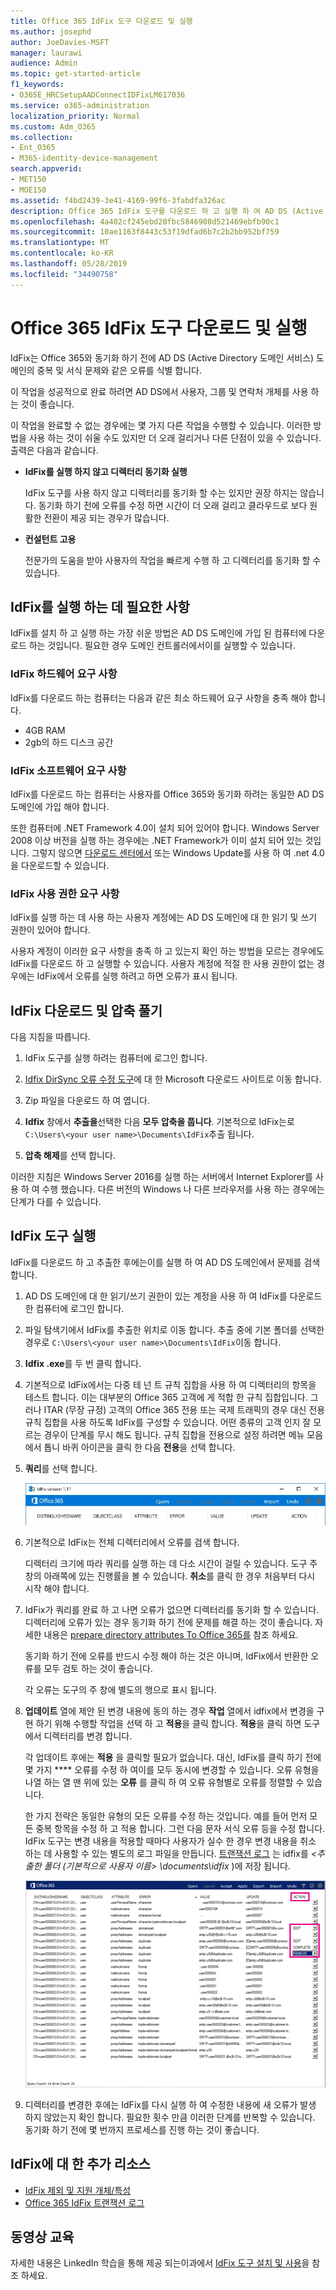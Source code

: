 ```yaml
---
title: Office 365 IdFix 도구 다운로드 및 실행
ms.author: josephd
author: JoeDavies-MSFT
manager: laurawi
audience: Admin
ms.topic: get-started-article
f1_keywords:
- O365E_HRCSetupAADConnectIDFixLM617036
ms.service: o365-administration
localization_priority: Normal
ms.custom: Adm_O365
ms.collection:
- Ent_O365
- M365-identity-device-management
search.appverid:
- MET150
- MOE150
ms.assetid: f4bd2439-3e41-4169-99f6-3fabdfa326ac
description: Office 365 IdFix 도구를 다운로드 하 고 실행 하 여 AD DS (Active Directory 도메인 서비스)를 Office 365에 동기화 하기 전에이를 정리 하는 방법에 대해 알아봅니다.
ms.openlocfilehash: 4a402cf245ebd20fbc5846908d521469ebfb90c1
ms.sourcegitcommit: 10ae1163f8443c53f19dfad6b7c2b2bb952bf759
ms.translationtype: MT
ms.contentlocale: ko-KR
ms.lasthandoff: 05/28/2019
ms.locfileid: "34490758"
---
```

# <a name="download-and-run-the-office-365-idfix-tool"></a>Office 365 IdFix 도구 다운로드 및 실행


IdFix는 Office 365와 동기화 하기 전에 AD DS (Active Directory 도메인 서비스) 도메인의 중복 및 서식 문제와 같은 오류를 식별 합니다. 
  
이 작업을 성공적으로 완료 하려면 AD DS에서 사용자, 그룹 및 연락처 개체를 사용 하는 것이 좋습니다.
  
이 작업을 완료할 수 없는 경우에는 몇 가지 다른 작업을 수행할 수 있습니다. 이러한 방법을 사용 하는 것이 쉬울 수도 있지만 더 오래 걸리거나 다른 단점이 있을 수 있습니다. 출력은 다음과 같습니다.
  
- **IdFix를 실행 하지 않고 디렉터리 동기화 실행** 

  IdFix 도구를 사용 하지 않고 디렉터리를 동기화 할 수는 있지만 권장 하지는 않습니다. 동기화 하기 전에 오류를 수정 하면 시간이 더 오래 걸리고 클라우드로 보다 원활한 전환이 제공 되는 경우가 많습니다. 

- **컨설턴트 고용** 

  전문가의 도움을 받아 사용자의 작업을 빠르게 수행 하 고 디렉터리를 동기화 할 수 있습니다. 
    
## <a name="what-you-need-to-run-idfix"></a>IdFix를 실행 하는 데 필요한 사항

IdFix를 설치 하 고 실행 하는 가장 쉬운 방법은 AD DS 도메인에 가입 된 컴퓨터에 다운로드 하는 것입니다. 필요한 경우 도메인 컨트롤러에서이를 실행할 수 있습니다.
  
### <a name="idfix-hardware-requirements"></a>IdFix 하드웨어 요구 사항

IdFix를 다운로드 하는 컴퓨터는 다음과 같은 최소 하드웨어 요구 사항을 충족 해야 합니다.
  
- 4GB RAM
- 2gb의 하드 디스크 공간
   
### <a name="idfix-software-requirements"></a>IdFix 소프트웨어 요구 사항

IdFix를 다운로드 하는 컴퓨터는 사용자를 Office 365와 동기화 하려는 동일한 AD DS 도메인에 가입 해야 합니다. 

또한 컴퓨터에 .NET Framework 4.0이 설치 되어 있어야 합니다. Windows Server 2008 이상 버전을 실행 하는 경우에는 .NET Framework가 이미 설치 되어 있는 것입니다. 그렇지 않으면 [다운로드 센터에서](https://go.microsoft.com/fwlink/p/?LinkId=400475) 또는 Windows Update를 사용 하 여 .net 4.0을 다운로드할 수 있습니다. 
  
### <a name="idfix-permissions-requirements"></a>IdFix 사용 권한 요구 사항

IdFix를 실행 하는 데 사용 하는 사용자 계정에는 AD DS 도메인에 대 한 읽기 및 쓰기 권한이 있어야 합니다.
  
사용자 계정이 이러한 요구 사항을 충족 하 고 있는지 확인 하는 방법을 모르는 경우에도 IdFix를 다운로드 하 고 실행할 수 있습니다. 사용자 계정에 적절 한 사용 권한이 없는 경우에는 IdFix에서 오류를 실행 하려고 하면 오류가 표시 됩니다.
  
## <a name="download-and-extract-idfix"></a>IdFix 다운로드 및 압축 풀기

다음 지침을 따릅니다. 
  
1. IdFix 도구를 실행 하려는 컴퓨터에 로그인 합니다.
    
2. [Idfix DirSync 오류 수정 도구](https://go.microsoft.com/fwlink/?linkid=867219)에 대 한 Microsoft 다운로드 사이트로 이동 합니다.
    
3. Zip 파일을 다운로드 하 여 엽니다.
    
3. **Idfix** 창에서 **추출을**선택한 다음 **모두 압축을 풉니다**. 기본적으로 IdFix는로 `C:\Users\<your user name>\Documents\IdFix`추출 됩니다. 
    
6. **압축 해제**를 선택 합니다.

이러한 지침은 Windows Server 2016를 실행 하는 서버에서 Internet Explorer를 사용 하 여 수행 했습니다. 다른 버전의 Windows 나 다른 브라우저를 사용 하는 경우에는 단계가 다를 수 있습니다.
    
## <a name="run-the-idfix-tool"></a>IdFix 도구 실행

IdFix를 다운로드 하 고 추출한 후에는이를 실행 하 여 AD DS 도메인에서 문제를 검색 합니다.
  
1. AD DS 도메인에 대 한 읽기/쓰기 권한이 있는 계정을 사용 하 여 IdFix를 다운로드 한 컴퓨터에 로그인 합니다.
    
2. 파일 탐색기에서 IdFix를 추출한 위치로 이동 합니다. 추출 중에 기본 폴더를 선택한 경우로 `C:\Users\<your user name>\Documents\IdFix`이동 합니다. 
    
3. **Idfix .exe**를 두 번 클릭 합니다. 
  
4. 기본적으로 IdFix에서는 다중 테 넌 트 규칙 집합을 사용 하 여 디렉터리의 항목을 테스트 합니다. 이는 대부분의 Office 365 고객에 게 적합 한 규칙 집합입니다. 그러나 ITAR (무장 규정) 고객의 Office 365 전용 또는 국제 트래픽의 경우 대신 전용 규칙 집합을 사용 하도록 IdFix를 구성할 수 있습니다. 어떤 종류의 고객 인지 잘 모르는 경우이 단계를 무시 해도 됩니다. 규칙 집합을 전용으로 설정 하려면 메뉴 모음에서 톱니 바퀴 아이콘을 클릭 한 다음 **전용**을 선택 합니다.
    
5. **쿼리**를 선택 합니다.
    
    ![IdFix에서 쿼리를 선택 합니다.](media/a07a7aa7-d0ac-4817-8757-946019813a57.JPG)
  
6. 기본적으로 IdFix는 전체 디렉터리에서 오류를 검색 합니다.
    
    디렉터리 크기에 따라 쿼리를 실행 하는 데 다소 시간이 걸릴 수 있습니다. 도구 주 창의 아래쪽에 있는 진행률을 볼 수 있습니다. **취소**를 클릭 한 경우 처음부터 다시 시작 해야 합니다.
  
7. IdFix가 쿼리를 완료 하 고 나면 오류가 없으면 디렉터리를 동기화 할 수 있습니다. 디렉터리에 오류가 있는 경우 동기화 하기 전에 문제를 해결 하는 것이 좋습니다. 자세한 내용은 [prepare directory attributes To Office 365를](prepare-directory-attributes-for-synch-with-idfix.md) 참조 하세요.
    
    동기화 하기 전에 오류를 반드시 수정 해야 하는 것은 아니며, IdFix에서 반환한 오류를 모두 검토 하는 것이 좋습니다.
    
    각 오류는 도구의 주 창에 별도의 행으로 표시 됩니다. 
    
8. **업데이트** 열에 제안 된 변경 내용에 동의 하는 경우 **작업** 열에서 idfix에서 변경을 구현 하기 위해 수행할 작업을 선택 하 고 **적용**을 클릭 합니다. **적용**을 클릭 하면 도구에서 디렉터리를 변경 합니다.
    
    각 업데이트 후에는 **적용** 을 클릭할 필요가 없습니다. 대신, IdFix를 클릭 하기 전에 몇 가지 **** 오류를 수정 하 여이를 모두 동시에 변경할 수 있습니다. 오류 유형을 나열 하는 열 맨 위에 있는 **오류** 를 클릭 하 여 오류 유형별로 오류를 정렬할 수 있습니다. 
    
    한 가지 전략은 동일한 유형의 모든 오류를 수정 하는 것입니다. 예를 들어 먼저 모든 중복 항목을 수정 하 고 적용 합니다. 그런 다음 문자 서식 오류 등을 수정 합니다. IdFix 도구는 변경 내용을 적용할 때마다 사용자가 실수 한 경우 변경 내용을 취소 하는 데 사용할 수 있는 별도의 로그 파일을 만듭니다. [트랜잭션 로그](idfix-transaction-log.md) 는 idfix를 _\<추출한 폴더 (기본적으로 사용자 이름> \documents\idfix_ )에 저장 됩니다. 
    
    ![IdFix에서 오류를 수정.](media/5f051070-652c-4be7-98bf-312295e32371.png)
  
9. 디렉터리를 변경한 후에는 IdFix를 다시 실행 하 여 수정한 내용에 새 오류가 발생 하지 않았는지 확인 합니다. 필요한 횟수 만큼 이러한 단계를 반복할 수 있습니다. 동기화 하기 전에 몇 번까지 프로세스를 진행 하는 것이 좋습니다.
    
## <a name="additional-resources-on-idfix"></a>IdFix에 대 한 추가 리소스 

- [IdFix 제외 및 지원 개체/특성](idfix-excluded-and-supported-objects-and-attributes.md)  
- [Office 365 IdFix 트랜잭션 로그](idfix-transaction-log.md)
    
## <a name="video-training"></a>동영상 교육

자세한 내용은 LinkedIn 학습을 통해 제공 되는이과에서 [IdFix 도구 설치 및 사용](https://support.office.com/article/install-and-use-the-idfix-tool-4d81d73c-f172-4fd5-8542-f601c0c96aa9?ui=en-US&rs=en-US&ad=US)을 참조 하세요.
  

